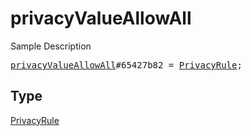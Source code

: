 # privacyValueAllowAll

Sample Description

<pre>
<a href="../constructor/privacyValueAllowAll.md">privacyValueAllowAll</a>#65427b82 = <a href="../type/PrivacyRule.md">PrivacyRule</a>;</pre>

## Type

<a href="../type/PrivacyRule.md">PrivacyRule</a>
